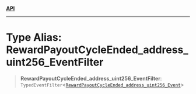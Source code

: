 [**API**](../../../README.md)

***

# Type Alias: RewardPayoutCycleEnded\_address\_uint256\_EventFilter

> **RewardPayoutCycleEnded\_address\_uint256\_EventFilter**: `TypedEventFilter`\<[`RewardPayoutCycleEnded_address_uint256_Event`](RewardPayoutCycleEnded_address_uint256_Event.md)\>
